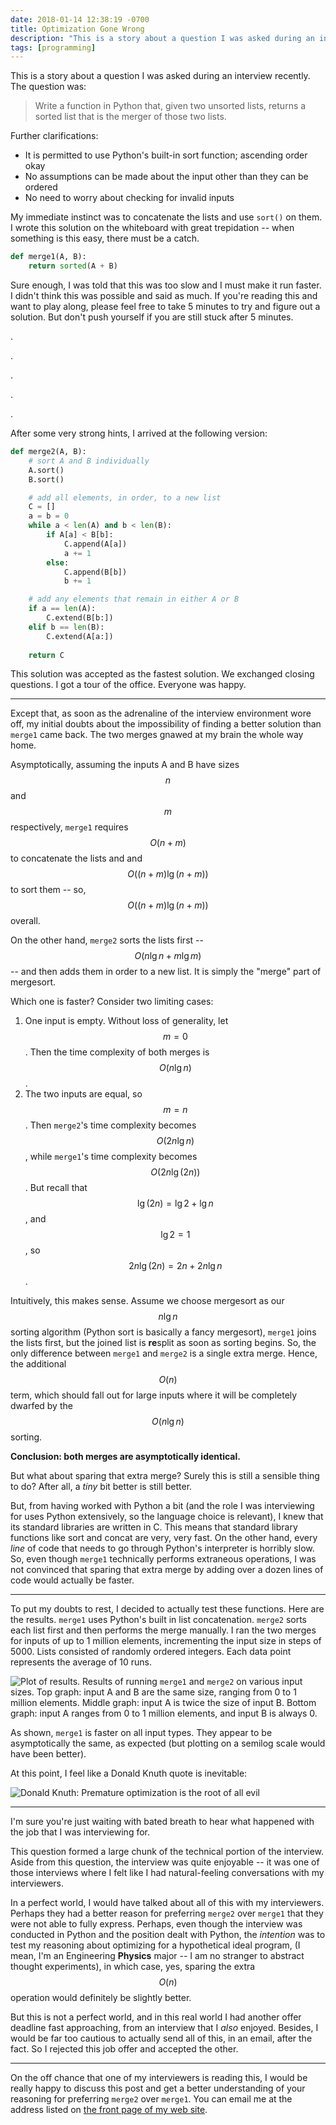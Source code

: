 ```yaml
---
date: 2018-01-14 12:38:19 -0700
title: Optimization Gone Wrong
description: "This is a story about a question I was asked during an interview recently."
tags: [programming]
---
```

This is a story about a question I was asked during an interview recently.
The question was:

> Write a function in Python that, given two unsorted lists, returns a sorted 
> list that is the merger of those two lists.

Further clarifications:

* It is permitted to use Python's built-in sort function; ascending order okay
* No assumptions can be made about the input other than they can be ordered
* No need to worry about checking for invalid inputs

My immediate instinct was to concatenate the lists and use ```sort()``` on
them. I wrote this solution on the whiteboard with great trepidation -- when
something is this easy, there must be a catch.

```python
def merge1(A, B):
	return sorted(A + B)
```

Sure enough, I was told that this was too slow and I must make it run faster. I
didn't think this was possible and said as much. If you're reading this and
want to play along, please feel free to take 5 minutes to try and figure out a
solution. But don't push yourself if you are still stuck after 5 minutes.

.

.

.

.

.

After some very strong hints, I arrived at the following version:

```python
def merge2(A, B):
	# sort A and B individually
	A.sort()
	B.sort()

	# add all elements, in order, to a new list
	C = []
	a = b = 0
	while a < len(A) and b < len(B):
		if A[a] < B[b]:
			C.append(A[a])
			a += 1
		else:
			C.append(B[b])
			b += 1

	# add any elements that remain in either A or B
	if a == len(A):
		C.extend(B[b:])
	elif b == len(B):
		C.extend(A[a:])
	
	return C
```

This solution was accepted as the fastest solution. We exchanged closing
questions. I got a tour of the office. Everyone was happy.

---

Except that, as soon as the adrenaline of the interview
environment wore off, my initial doubts about the impossibility of finding a
better solution than ```merge1``` came back. The two merges gnawed at my brain
the whole way home.

Asymptotically, assuming the inputs A and B
have sizes $$n$$ and $$m$$ respectively, ```merge1``` requires 
$$O(n + m)$$ to concatenate the lists and and $$O((n + m) \lg (n + m))$$ to
sort them -- so, $$O((n + m) \lg (n + m))$$ overall.

On the other hand, ```merge2``` sorts the lists first -- 
$$O(n \lg n + m \lg m)$$ -- and then adds them in order to a new list.
It is simply the "merge" part of mergesort.

Which one is faster? Consider two limiting cases:

1. One input is empty. Without loss of generality, let $$m = 0$$. Then the
time complexity of both merges is $$O( n \lg n)$$.
2. The two inputs are equal, so $$m = n$$. Then ```merge2```'s time complexity
becomes $$O(2n \lg n)$$, while ```merge1```'s time complexity becomes
$$O(2n \lg (2n))$$. But recall that $$\lg (2n) = \lg 2 + \lg n$$, and
$$\lg 2 = 1$$, so $$2n \lg (2n) = 2n + 2n \lg n$$.

Intuitively, this makes sense. Assume we choose mergesort as our $$n \lg n$$
sorting algorithm (Python sort is basically a fancy mergesort), ```merge1``` joins the lists first, but the joined list is <strong>re</strong>split as soon 
as sorting begins. So, the only difference between ```merge1``` and ```merge2```
is a single extra merge. Hence, the additional $$O(n)$$ term, which should fall 
out for large inputs where it will be completely dwarfed by the $$O(n \lg n)$$
sorting.

**Conclusion: both merges are asymptotically identical.**

But what about sparing that extra merge? Surely this is still a sensible
thing to do? After all, a _tiny_ bit better is still better.

But, from having worked with Python a bit (and the role I was interviewing for
uses Python extensively, so the language choice is relevant), I knew that its 
standard libraries are written in C. This means that standard library
functions like sort and concat are very, very fast. On the other hand, every 
_line_ of code that needs to go through Python's interpreter is horribly
slow. So, even though ```merge1``` technically performs extraneous operations, 
I was not convinced that sparing that extra merge by adding over a dozen 
lines of code would actually be faster.

---

To put my doubts to rest, I decided to actually test these functions. Here are the results. ```merge1``` uses Python's built in list concatenation. 
```merge2``` sorts each list first and then performs the merge manually.
I ran the two merges for inputs of up to 1 million elements, incrementing
the input size in steps of 5000. Lists consisted of randomly ordered integers.
Each data point represents the average of 10 runs.

![Plot of results.](/assets/images/2018/pymergetests-plot.png)
<span class="caption">Results of running ```merge1``` and ```merge2``` on various input sizes. Top graph: input A and B are the same size, ranging from 0
to 1 million elements. Middle graph: input A is twice the size of input B. Bottom
graph: input A ranges from 0 to 1 million elements, and input B is always 0. </span>

As shown, ```merge1``` is faster on all input types. They appear to be asymptotically the same, as expected (but plotting on a semilog scale would
have been better).

At this point, I feel like a Donald Knuth quote is inevitable:

![Donald Knuth: Premature optimization is the root of all evil](http://www.azquotes.com/picture-quotes/quote-premature-optimization-is-the-root-of-all-evil-donald-knuth-72-10-20.jpg)

---

I'm sure you're just waiting with bated breath to hear what happened with
the job that I was interviewing for.

This question formed a large chunk of the technical portion of the interview.
Aside from this question, the interview was quite enjoyable -- it was one of
those interviews where I felt like I had natural-feeling conversations with
my interviewers.

In a perfect world, I would have talked about all of this with my interviewers.
Perhaps they had a better reason for preferring ```merge2``` over ```merge1```
that they were not able to fully express. Perhaps, even though the interview
was conducted in Python and the position dealt with Python, the _intention_
was to test my reasoning about optimizing for a hypothetical ideal program,
(I mean, I'm an Engineering **Physics** major -- I am no stranger to
abstract thought experiments), in which case, yes, sparing the extra $$O(n)$$
operation would definitely be slightly better.

But this is not a perfect world, and in this real world I had another offer
deadline fast approaching, from an interview that I _also_ enjoyed.
Besides, I would be far too cautious to
actually send all of this, in an email, after the fact. So I rejected this
job offer and accepted the other.

---

On the off chance that one of my interviewers is reading this, I would be
really happy to discuss this post and get a better understanding of your
reasoning for preferring ```merge2``` over ```merge1```.
You can email me at the address listed on [the front page of my web site](http://www.lisesavard.com).